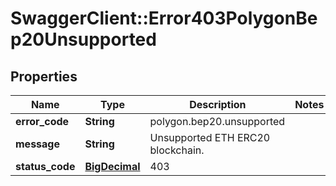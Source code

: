 # SwaggerClient::Error403PolygonBep20Unsupported

## Properties
Name | Type | Description | Notes
------------ | ------------- | ------------- | -------------
**error_code** | **String** | polygon.bep20.unsupported | 
**message** | **String** | Unsupported ETH ERC20 blockchain. | 
**status_code** | [**BigDecimal**](BigDecimal.md) | 403 | 

